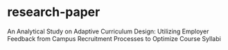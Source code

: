 # research-paper
 An Analytical Study on Adaptive Curriculum Design: Utilizing Employer Feedback from Campus Recruitment Processes to Optimize Course Syllabi
